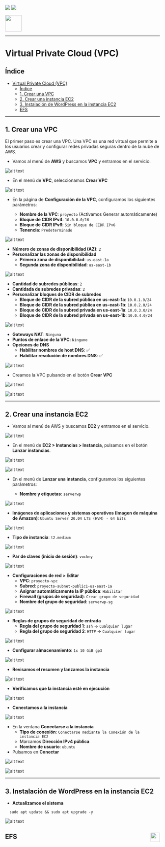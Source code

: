 ![](/.resGen/_bannerD.png#gh-dark-mode-only)
![](/.resGen/_bannerL.png#gh-light-mode-only)

<a href="/aws/readme.md"><img src="/.resGen/_back.svg" width="52.5"></a>

---

# Virtual Private Cloud (VPC)

## Índice

- [Virtual Private Cloud (VPC)](#virtual-private-cloud-vpc)
  - [Índice](#índice)
  - [1. Crear una VPC](#1-crear-una-vpc)
  - [2. Crear una instancia EC2](#2-crear-una-instancia-ec2)
  - [3. Instalación de WordPress en la instancia EC2](#3-instalación-de-wordpress-en-la-instancia-ec2)
  - [EFS ](#efs-)


---

## 1. Crear una VPC

El primer paso es crear una VPC. Una VPC es una red virtual que permite a los usuarios crear y configurar redes privadas seguras dentro de la nube de AWS.

- Vamos al menú de **AWS** y buscamos **VPC** y entramos en el servicio.

![alt text](image.png)

- En el menú de **VPC**, seleccionamos **Crear VPC**

![alt text](image-1.png)

- En la página de **Configuración de la VPC**, configuramos los siguientes parámetros:

  - **Nombre de la VPC**: `proyecto` (Activamos Generar automáticamente)
  - **Bloque de CIDR IPv4**: `10.0.0.0/16`
  - **Bloque de CIDR IPv6**: `Sin bloque de CIDR IPv6`
  - **Tenencia**: `Predeterminado`

![alt text](image-2.png)

  - **Número de zonas de disponibilidad (AZ)**: `2`
  -  **Personalizar las zonas de disponibilidad**
     -  **Primera zona de disponibilidad**: `us-east-1a`
     -  **Segunda zona de disponibilidad**: `us-east-1b`

![alt text](image-3.png)

  - **Cantidad de subredes públicas**: `2`
  - **Cantidada de subredes privadas**: `2`
  - **Personalizar bloques de CIDR de subredes**
    - **Bloque de CIDR de la subred pública en us-east-1a**: `10.0.1.0/24`
    -  **Bloque de CIDR de la subred pública en us-east-1b**: `10.0.2.0/24`
    -  **Bloque de CIDR de la subred privada en us-east-1a**: `10.0.3.0/24`
    -  **Bloque de CIDR de la subred privada en us-east-1b**: `10.0.4.0/24`

![alt text](image-4.png)

  - **Gateways NAT**: `Ninguna`
  - **Puntos de enlace de la VPC**: `Ninguno`
  - **Opciones de DNS**
    - **Habilitar nombres de host DNS**: ✅
    - **Habilitar resolución de nombres DNS**: ✅

![alt text](image-5.png)

  - Creamos la VPC pulsando en el botón **Crear VPC**

![alt text](image-6.png)

 
![alt text](image-7.png)

---

## 2. Crear una instancia EC2


- Vamos al menú de AWS y buscamos **EC2** y entramos en el servicio.

![alt text](image-8.png)

- En el menú de **EC2 > Instancias > Instancia**, pulsamos en el botón **Lanzar instancias**.

![alt text](image-9.png)

![alt text](image-10.png)

- En el menú de **Lanzar una instancia**, configuramos los siguientes parámetros:

  - **Nombre y etiquetas**: `serverwp`

![alt text](image-11.png)

  - **Imágenes de aplicaciones y sistemas operativos (Imagen de máquina de Amazon)**: `Ubuntu Server 20.04 LTS (HVM) - 64 bits`

![alt text](image-12.png)

  - **Tipo de instancia**: `t2.medium`

![alt text](image-13.png)

  - **Par de claves (inicio de sesión)**: `vockey`

![alt text](image-14.png)

  - **Configuraciones de red > Editar**
    - **VPC**: `proyecto-vpc`
    - **Subred**: `proyecto-subnet-public1-us-east-1a`
    - **Asignar automáticamente la IP pública**: `Habilitar`
    - **Firewall (grupos de seguridad)**: `Crear grupo de seguridad`
    - **Nombre del grupo de seguridad**: `serverwp-sg`

![alt text](image-15.png)

  - **Reglas de grupos de seguridad de entrada**
    - **Regla del grupo de seguridad 1**: `ssh` → `Cualquier lugar`
    - **Regla del grupo de seguridad 2**: `HTTP` → `Cualquier lugar`

![alt text](image-16.png)

  - **Configurar almacenamiento**: `1x 10 GiB gp3`

![alt text](image-17.png)

- **Revisamos el resumen y lanzamos la instancia**

![alt text](image-18.png)

- **Verificamos que la instancia esté en ejecución**

![alt text](image-19.png)

- **Conectamos a la instancia**

![alt text](image-20.png)

  - En la ventana **Conectarse a la instancia**
    - **Tipo de conexión**: `Conectarse mediante la Conexión de la instancia EC2`
    - Marcamos **Dirección IPv4 pública**
    - **Nombre de usuario**: `ubuntu`
  - Pulsamos en **Conectar**

![alt text](image-21.png)

![alt text](image-22.png)

---

## 3. Instalación de WordPress en la instancia EC2

- **Actualizamos el sistema**

```
  sudo apt update && sudo apt upgrade -y
```

![alt text](image-23.png)


## EFS <a href="../2.efs/readme.md"><img src="/.resGen/_arrow.svg" width="30" align="right"></a>